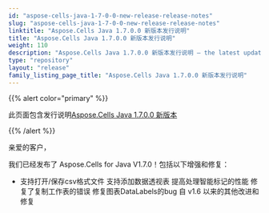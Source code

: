 ```yaml
---
id: "aspose-cells-java-1-7-0-0-new-release-release-notes"
slug: "aspose-cells-java-1-7-0-0-new-release-release-notes"
linktitle: "Aspose.Cells Java 1.7.0.0 新版本发行说明"
title: "Aspose.Cells Java 1.7.0.0 新版本发行说明"
weight: 110
description: "Aspose.Cells Java 1.7.0.0 新版本发行说明 – the latest updates and fixes."
type: "repository"
layout: "release"
family_listing_page_title: "Aspose.Cells Java 1.7.0.0 新版本发行说明"
---
```

{{% alert color="primary" %}} 

此页面包含发行说明[Aspose.Cells Java 1.7.0.0 新版本](https://releases.aspose.com/cells/java/new-releases/aspose.cells-java-1.7.0.0-new-release/)

{{% /alert %}} 

亲爱的客户，

我们已经发布了 Aspose.Cells for Java V1.7.0！包括以下增强和修复：

- 支持打开/保存csv格式文件
支持添加数据透视表
提高处理智能标记的性能
修复了复制工作表的错误
修复图表DataLabels的bug
自 v1.6 以来的其他改进和修复
